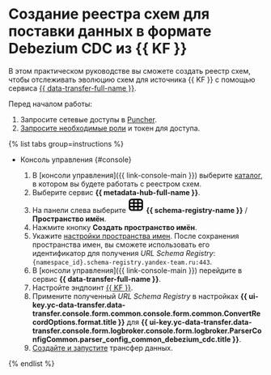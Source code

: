 # Создание реестра схем для поставки данных в формате Debezium CDC из {{ KF }}

В этом практическом руководстве вы сможете создать реестр схем, чтобы отслеживать эволюцию схем для источника {{ KF }} с помощью сервиса [{{ data-transfer-full-name }}](../../data-transfer).

Перед началом работы:

1. Запросите сетевые доступы в [Puncher](https://puncher.yandex-team.ru/?create_comment=Для%20использования%20сервиса%20Schema%20Registry&create_destinations=_CLOUD_YANDEX_CLIENTS_SCHEMA_REGISTRY_NETS_,schema-registry.yandex-team.ru,schema-registry-preprod.yandex-team.ru&create_locations=office,vpn&create_ports=443&create_protocol=tcp&create_until=persistent).
1. [Запросите необходимые роли](../api-ref/authentication.md) и токен для доступа.

{% list tabs group=instructions %}

- Консоль управления {#console}

  1. В [консоли управления]({{ link-console-main }}) выберите [каталог](../../resource-manager/concepts/resources-hierarchy.md#folder), в котором вы будете работать с реестром схем.
  1. Выберите сервис **{{ metadata-hub-full-name }}**.
  1. Hа панели слева выберите ![image](../../_assets/console-icons/layout-cells.svg) **{{ schema-registry-name }}** / **Пространство имён**.
  1. Нажмите кнопку **Создать пространство имён**. 
  1. Укажите [настройки пространства имен](../operations/create-name-space.md). После сохранения пространства имен, вы сможете использовать его идентификатор для получения _URL Schema Registry_: `{namespace_id}.schema-registry.yandex-team.ru:443`.
  1. В [консоли управления]({{ link-console-main }}) перейдите в сервис **{{ data-transfer-full-name }}**. 
  1. Настройте эндпоинт [{{ KF }}](../../data-transfer/operations/endpoint/source/kafka.md). 
  1. Примените полученный _URL Schema Registry_ в настройках **{{ ui-key.yc-data-transfer.data-transfer.console.form.common.console.form.common.ConvertRecordOptions.format.title }}** для **{{ ui-key.yc-data-transfer.data-transfer.console.form.logbroker.console.form.logbroker.ParserConfigCommon.parser_config_common_debezium_cdc.title }}**.
  1. [Создайте и запустите](../../data-transfer/operations/transfer.md) трансфер данных.

{% endlist %}

